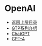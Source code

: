 # OpenAI

* [返回上层目录](../industry-application.md)
* [GTP系列介绍](gpt-series-introduction/gpt-series-introduction.md)
* [ChatGPT](ChatGPT/ChatGPT.md)
* [GPT-4](GPT-4/GPT-4.md)



